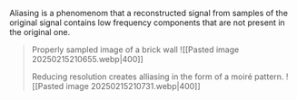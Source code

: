 Aliasing is a phenomenom that a reconstructed signal from samples of the original signal contains low frequency components that are not present in the original one.

> Properly sampled image of a brick wall
> ![[Pasted image 20250215210655.webp|400]] 
>
> Reducing resolution creates alliasing in the form of a moiré pattern.
> ![[Pasted image 20250215210731.webp|400]]